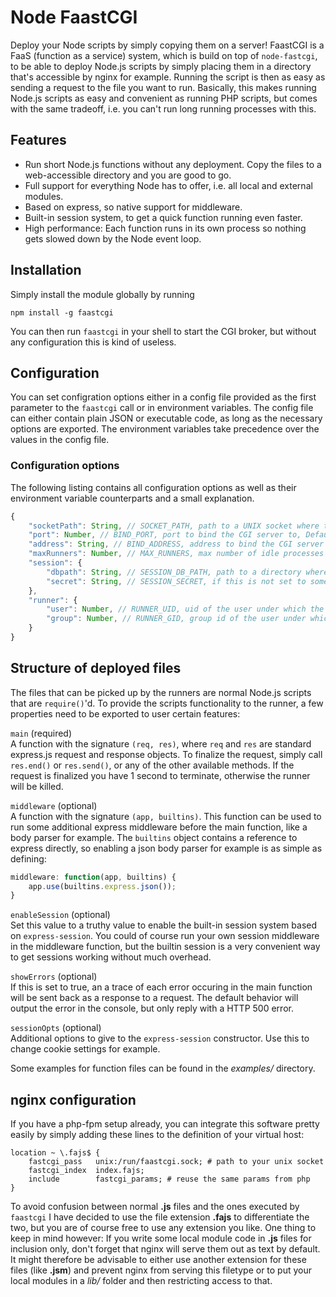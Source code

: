 # Node FaastCGI
Deploy your Node scripts by simply copying them on a server!
FaastCGI is a FaaS (function as a service) system, which is build on top of `node-fastcgi`, to be able to deploy Node.js scripts by simply placing them in a directory that's accessible by nginx for example.
Running the script is then as easy as sending a request to the file you want to run.
Basically, this makes running Node.js scripts as easy and convenient as running PHP scripts, but comes with the same tradeoff, i.e. you can't run long running processes with this.

## Features

- Run short Node.js functions without any deployment. Copy the files to a web-accessible directory and you are good to go.
- Full support for everything Node has to offer, i.e. all local and external modules.
- Based on express, so native support for middleware.
- Built-in session system, to get a quick function running even faster.
- High performance: Each function runs in its own process so nothing gets slowed down by the Node event loop.

## Installation

Simply install the module globally by running

    npm install -g faastcgi

You can then run `faastcgi` in your shell to start the CGI broker, but without any configuration this is kind of useless.

## Configuration

You can set configration options either in a config file provided as the first parameter to the `faastcgi` call or in environment variables.
The config file can either contain plain JSON or executable code, as long as the necessary options are exported.
The environment variables take precedence over the values in the config file.

### Configuration options

The following listing contains all configuration options as well as their environment variable counterparts and a small explanation.

```javascript
{
    "socketPath": String, // SOCKET_PATH, path to a UNIX socket where the CGI server can be bound to. Default: null
    "port": Number, // BIND_PORT, port to bind the CGI server to, Default: 61120
    "address": String, // BIND_ADDRESS, address to bind the CGI server to, Default: "localhost"
    "maxRunners": Number, // MAX_RUNNERS, max number of idle processes waiting for requests, Default: 5
    "session": {
        "dbpath": String, // SESSION_DB_PATH, path to a directory where a sqlite database with session information will be stored, Default: /tmp/
        "secret": String, // SESSION_SECRET, if this is not set to some value the sessions are not persistent across broker restarts, Default: <random>
    },
    "runner": {
        "user": Number, // RUNNER_UID, uid of the user under which the runners will be run, Default: <same as broker>
        "group": Number, // RUNNER_GID, group id of the user under which the runners will be run, Default: <same as broker>
    }
}
```

## Structure of deployed files

The files that can be picked up by the runners are normal Node.js scripts that are `require()`'d.
To provide the scripts functionality to the runner, a few properties need to be exported to user certain features:

`main` (required)  
A function with the signature `(req, res)`, where `req` and `res` are standard express.js request and response objects.
To finalize the request, simply call `res.end()` or `res.send()`, or any of the other available methods.
If the request is finalized you have 1 second to terminate, otherwise the runner will be killed.

`middleware` (optional)  
A function with the signature `(app, builtins)`.
This function can be used to run some additional express middleware before the main function, like a body parser for example.
The `builtins` object contains a reference to express directly, so enabling a json body parser for example is as simple as defining:

```javascript
middleware: function(app, builtins) {
    app.use(builtins.express.json());
}
```

`enableSession` (optional)  
Set this value to a truthy value to enable the built-in session system based on `express-session`.
You could of course run your own session middleware in the middleware function, but the builtin session is a very convenient way to get sessions working without much overhead.

`showErrors` (optional)  
If this is set to true, an a trace of each error occuring in the main function will be sent back as a response to a request.
The default behavior will output the error in the console, but only reply with a HTTP 500 error.

`sessionOpts` (optional)  
Additional options to give to the `express-session` constructor.
Use this to change cookie settings for example.

Some examples for function files can be found in the *examples/* directory.

## nginx configuration

If you have a php-fpm setup already, you can integrate this software pretty easily by simply adding these lines to the definition of your virtual host:

```
location ~ \.fajs$ {
    fastcgi_pass   unix:/run/faastcgi.sock; # path to your unix socket
    fastcgi_index  index.fajs;
    include        fastcgi_params; # reuse the same params from php
}
```

To avoid confusion between normal **.js** files and the ones executed by `faastcgi` I have decided to use the file extension **.fajs** to differentiate the two, but you are of course free to use any extension you like.
One thing to keep in mind however: If you write some local module code in **.js** files for inclusion only, don't forget that nginx will serve them out as text by default.
It might therefore be advisable to either use another extension for these files (like **.jsm**) and prevent nginx from serving this filetype or to put your local modules in a *lib/* folder and then restricting access to that.